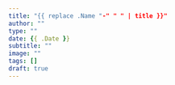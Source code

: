 ```yaml
---
title: "{{ replace .Name "-" " " | title }}"
author: ""
type: ""
date: {{ .Date }}
subtitle: ""
image: ""
tags: []
draft: true
---
```


